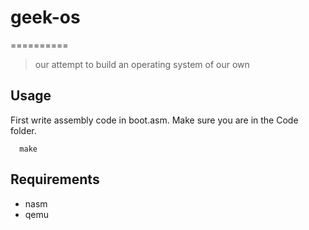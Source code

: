 # geek-os
==========
> our attempt to build an operating system of our own

Usage
-----
First write assembly code in boot.asm. Make sure you are in the Code folder.
```
  make
```
Requirements
------------

+ nasm
+ qemu
